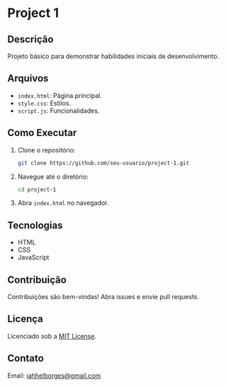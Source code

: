 # Project 1

## Descrição
Projeto básico para demonstrar habilidades iniciais de desenvolvimento.

## Arquivos
- `index.html`: Página principal.
- `style.css`: Estilos.
- `script.js`: Funcionalidades.

## Como Executar
1. Clone o repositório:
    ```bash
    git clone https://github.com/seu-usuario/project-1.git
    ```
2. Navegue até o diretório:
    ```bash
    cd project-1
    ```
3. Abra `index.html` no navegador.

## Tecnologias
- HTML
- CSS
- JavaScript

## Contribuição
Contribuições são bem-vindas! Abra issues e envie pull requests.

## Licença
Licenciado sob a [MIT License](LICENSE).

## Contato
Email: iahhelborges@gmail.com